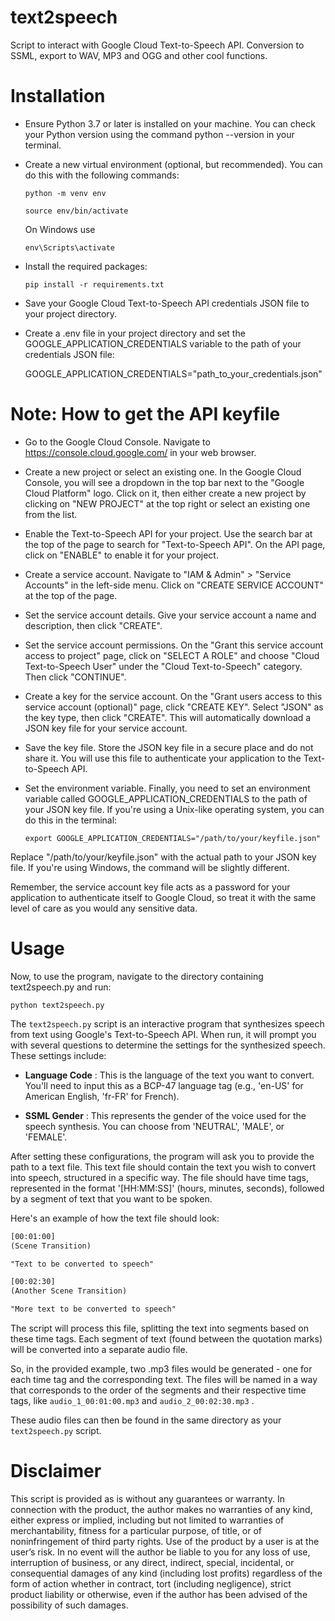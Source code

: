 # text2speech
Script to interact with Google Cloud Text-to-Speech API. Conversion to SSML, export to WAV, MP3 and OGG and other cool functions.

# Installation

* Ensure Python 3.7 or later is installed on your machine. You can check your Python version using the command python --version in your terminal.
* Create a new virtual environment (optional, but recommended). You can do this with the following commands:

  `python -m venv env`
  
  `source env/bin/activate`
  
  On Windows use 
  
    `env\Scripts\activate`

* Install the required packages:

  `pip install -r requirements.txt`

* Save your Google Cloud Text-to-Speech API credentials JSON file to your project directory.
* Create a .env file in your project directory and set the GOOGLE_APPLICATION_CREDENTIALS variable to the path of your credentials JSON file:

  GOOGLE_APPLICATION_CREDENTIALS="path_to_your_credentials.json"

# Note: How to get the API keyfile

* Go to the Google Cloud Console. Navigate to https://console.cloud.google.com/ in your web browser.
* Create a new project or select an existing one. In the Google Cloud Console, you will see a dropdown in the top bar next to the "Google Cloud Platform" logo. Click on it, then either create a new project by clicking on "NEW PROJECT" at the top right or select an existing one from the list.
* Enable the Text-to-Speech API for your project. Use the search bar at the top of the page to search for "Text-to-Speech API". On the API page, click on "ENABLE" to enable it for your project.
* Create a service account. Navigate to "IAM & Admin" > "Service Accounts" in the left-side menu. Click on "CREATE SERVICE ACCOUNT" at the top of the page.
* Set the service account details. Give your service account a name and description, then click "CREATE".
* Set the service account permissions. On the "Grant this service account access to project" page, click on "SELECT A ROLE" and choose "Cloud Text-to-Speech User" under the "Cloud Text-to-Speech" category. Then click "CONTINUE".
* Create a key for the service account. On the "Grant users access to this service account (optional)" page, click "CREATE KEY". Select "JSON" as the key type, then click "CREATE". This will automatically download a JSON key file for your service account.
* Save the key file. Store the JSON key file in a secure place and do not share it. You will use this file to authenticate your application to the Text-to-Speech API.
* Set the environment variable. Finally, you need to set an environment variable called GOOGLE_APPLICATION_CREDENTIALS to the path of your JSON key file. If you're using a Unix-like operating system, you can do this in the terminal:

  `export GOOGLE_APPLICATION_CREDENTIALS="/path/to/your/keyfile.json"`

Replace "/path/to/your/keyfile.json" with the actual path to your JSON key file. If you're using Windows, the command will be slightly different.

Remember, the service account key file acts as a password for your application to authenticate itself to Google Cloud, so treat it with the same level of care as you would any sensitive data.

# Usage

Now, to use the program, navigate to the directory containing text2speech.py and run:

  `python text2speech.py`

The `text2speech.py` script is an interactive program that synthesizes speech from text using Google's Text-to-Speech API. When run, it will prompt you with several questions to determine the settings for the synthesized speech. These settings include:

-  **Language Code** : This is the language of the text you want to convert. You'll need to input this as a BCP-47 language tag (e.g., 'en-US' for American English, 'fr-FR' for French).


-  **SSML Gender** : This represents the gender of the voice used for the speech synthesis. You can choose from 'NEUTRAL', 'MALE', or 'FEMALE'.



After setting these configurations, the program will ask you to provide the path to a text file. This text file should contain the text you wish to convert into speech, structured in a specific way. The file should have time tags, represented in the format '[HH:MM:SS]' (hours, minutes, seconds), followed by a segment of text that you want to be spoken.

Here's an example of how the text file should look:


```txt
[00:01:00]
(Scene Transition)

"Text to be converted to speech"

[00:02:30]
(Another Scene Transition)

"More text to be converted to speech"
```
The script will process this file, splitting the text into segments based on these time tags. Each segment of text (found between the quotation marks) will be converted into a separate audio file.

So, in the provided example, two .mp3 files would be generated - one for each time tag and the corresponding text. The files will be named in a way that corresponds to the order of the segments and their respective time tags, like `audio_1_00:01:00.mp3` and `audio_2_00:02:30.mp3` .

These audio files can then be found in the same directory as your `text2speech.py` script.


# Disclaimer

This script is provided as is without any guarantees or warranty. In connection with the product, the author makes no warranties of any kind, either express or implied, including but not limited to warranties of merchantability, fitness for a particular purpose, of title, or of noninfringement of third party rights. Use of the product by a user is at the user’s risk. In no event will the author be liable to you for any loss of use, interruption of business, or any direct, indirect, special, incidental, or consequential damages of any kind (including lost profits) regardless of the form of action whether in contract, tort (including negligence), strict product liability or otherwise, even if the author has been advised of the possibility of such damages.
